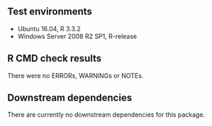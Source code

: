 ## Test environments
* Ubuntu 16.04, R 3.3.2
* Windows Server 2008 R2 SP1, R-release

## R CMD check results
There were no ERRORs, WARNINGs or NOTEs.

## Downstream dependencies
There are currently no downstream dependencies for this package.